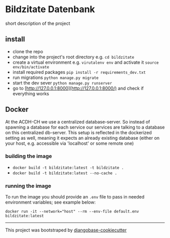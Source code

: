 # Bildzitate Datenbank

short description of the project

## install

* clone the repo
* change into the project's root directory e.g. `cd bildzitate`
* create a virtual environment e.g. `virutalenv env` and activate it `source env/bin/activate`
* install required packages `pip install -r requirements_dev.txt`
* run migrations `python manage.py migrate`
* start the dev sever `python manage.py runserver`
* go to [http://127.0.0.1:8000](http://127.0.0.1:8000/) and check if everything works


## Docker

At the ACDH-CH we use a centralized database-server. So instead of spawning a database for each service our services are talking to a database on this centralized db-server. This setup is reflected in the dockerized setting as well, meaning it expects an already existing database (either on your host, e.g. accessible via 'localhost' or some remote one)

### building the image

* `docker build -t bildzitate:latest -t bildzitate .`
* `docker build -t bildzitate:latest --no-cache .`


### running the image

To run the image you should provide an `.env` file to pass in needed environment variables; see example below:

```shell
docker run -it --network="host" --rm --env-file default.env bildzitate:latest
```

-----

This project was bootstraped by [djangobase-cookiecutter](https://github.com/acdh-oeaw/djangobase-cookiecutter)